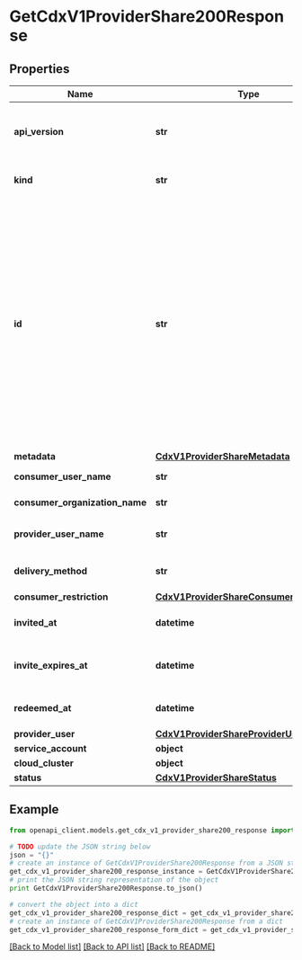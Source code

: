 # GetCdxV1ProviderShare200Response


## Properties
Name | Type | Description | Notes
------------ | ------------- | ------------- | -------------
**api_version** | **str** | APIVersion defines the schema version of this representation of a resource. | [readonly] 
**kind** | **str** | Kind defines the object this REST resource represents. | [readonly] 
**id** | **str** | ID is the \&quot;natural identifier\&quot; for an object within its scope/namespace; it is normally unique across time but not space. That is, you can assume that the ID will not be reclaimed and reused after an object is deleted (\&quot;time\&quot;); however, it may collide with IDs for other object &#x60;kinds&#x60; or objects of the same &#x60;kind&#x60; within a different scope/namespace (\&quot;space\&quot;). | [readonly] 
**metadata** | [**CdxV1ProviderShareMetadata**](CdxV1ProviderShareMetadata.md) |  | [optional] 
**consumer_user_name** | **str** | Name of the consumer | [optional] [readonly] 
**consumer_organization_name** | **str** | Consumer organization name | [optional] [readonly] 
**provider_user_name** | **str** | Name or email of the provider user. Deprecated | [readonly] 
**delivery_method** | **str** | Method by which the invite will be delivered | 
**consumer_restriction** | [**CdxV1ProviderShareConsumerRestriction**](CdxV1ProviderShareConsumerRestriction.md) |  | [optional] 
**invited_at** | **datetime** | The date and time at which consumer was invited | [readonly] 
**invite_expires_at** | **datetime** | The date and time at which the invitation will expire. Only for invited shares | [readonly] 
**redeemed_at** | **datetime** | The date and time at which the invite was redeemed | [optional] [readonly] 
**provider_user** | [**CdxV1ProviderShareProviderUser**](CdxV1ProviderShareProviderUser.md) |  | 
**service_account** | **object** |  | [optional] 
**cloud_cluster** | **object** |  | 
**status** | [**CdxV1ProviderShareStatus**](CdxV1ProviderShareStatus.md) |  | 

## Example

```python
from openapi_client.models.get_cdx_v1_provider_share200_response import GetCdxV1ProviderShare200Response

# TODO update the JSON string below
json = "{}"
# create an instance of GetCdxV1ProviderShare200Response from a JSON string
get_cdx_v1_provider_share200_response_instance = GetCdxV1ProviderShare200Response.from_json(json)
# print the JSON string representation of the object
print GetCdxV1ProviderShare200Response.to_json()

# convert the object into a dict
get_cdx_v1_provider_share200_response_dict = get_cdx_v1_provider_share200_response_instance.to_dict()
# create an instance of GetCdxV1ProviderShare200Response from a dict
get_cdx_v1_provider_share200_response_form_dict = get_cdx_v1_provider_share200_response.from_dict(get_cdx_v1_provider_share200_response_dict)
```
[[Back to Model list]](../ccloud/README.md#documentation-for-models) [[Back to API list]](../ccloud/README.md#documentation-for-api-endpoints) [[Back to README]](../ccloud/README.md)


